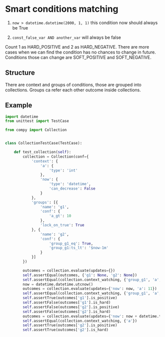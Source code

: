 # Smart conditions matching

1. `now > datetime.datetime(2000, 1, 1)`
this condition now should always be True

2. `const_false_var AND another_var`
will always be false

Count 1 as HARD_POSITIVE and 2 as HARD_NEGATIVE.
There are more cases when we can find the condition has no chances to change in future.
Conditions those can change are SOFT_POSITIVE and SOFT_NEGATIVE.

## Structure

There are context and groups of conditions, those are grouped into collections.
Groups ca refer each other outcome inside collections.

## Example

```python
import datetime
from unittest import TestCase

from compy import Collection


class CollectionTestCase(TestCase):

    def test_collection(self):
        collection = Collection(conf={
            'context': {
                'a': {
                    'type': 'int'
                },
                'now': {
                    'type': 'datetime',
                    'can_decrease': False
                }
            },
            'groups': [{
                'name': 'g1',
                'conf': {
                    'a_gt': 10
                },
                'lock_on_true': True
            }, {
                'name': 'g2',
                'conf': {
                    'group_g1_eq': True,
                    'group_g1:ts_lt': '$now-1m'
                }
            }]
        })

        outcomes = collection.evaluate(updates={})
        self.assertEqual(outcomes, {'g1': None, 'g2': None})
        self.assertEqual(collection.context_watching, {'group_g1', 'a', 'now'})
        now = datetime.datetime.utcnow()
        outcomes = collection.evaluate(updates={'now': now, 'a': 11})
        self.assertEqual(collection.context_watching, {'group_g1', 'a', 'now'})
        self.assertTrue(outcomes['g1'].is_positive)
        self.assertFalse(outcomes['g1'].is_hard)
        self.assertFalse(outcomes['g2'].is_positive)
        self.assertFalse(outcomes['g2'].is_hard)
        outcomes = collection.evaluate(updates={'now': now + datetime.timedelta(minutes=5)})
        self.assertEqual(collection.context_watching, {'a'})
        self.assertTrue(outcomes['g2'].is_positive)
        self.assertTrue(outcomes['g2'].is_hard)
```
